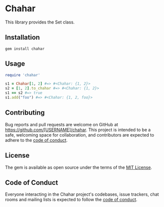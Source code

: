 # Chahar

This library provides the Set class.

## Installation

```console
gem install chahar
```

## Usage

```ruby
require 'chahar'

s1 = Chahar[1, 2] #=> #<Chahar: {1, 2}>
s2 = [1, 2].to_chahar #=> #<Chahar: {1, 2}>
s1 == s2 #=> true
s1.add("foo") #=> #<Chahar: {1, 2, foo}>
```

## Contributing

Bug reports and pull requests are welcome on GitHub at https://github.com/[USERNAME]/chahar. This project is intended to be a safe, welcoming space for collaboration, and contributors are expected to adhere to the [code of conduct](https://github.com/[USERNAME]/chahar/blob/main/CODE_OF_CONDUCT.md).

## License

The gem is available as open source under the terms of the [MIT License](https://opensource.org/licenses/MIT).

## Code of Conduct

Everyone interacting in the Chahar project's codebases, issue trackers, chat rooms and mailing lists is expected to follow the [code of conduct](https://github.com/[USERNAME]/chahar/blob/main/CODE_OF_CONDUCT.md).
